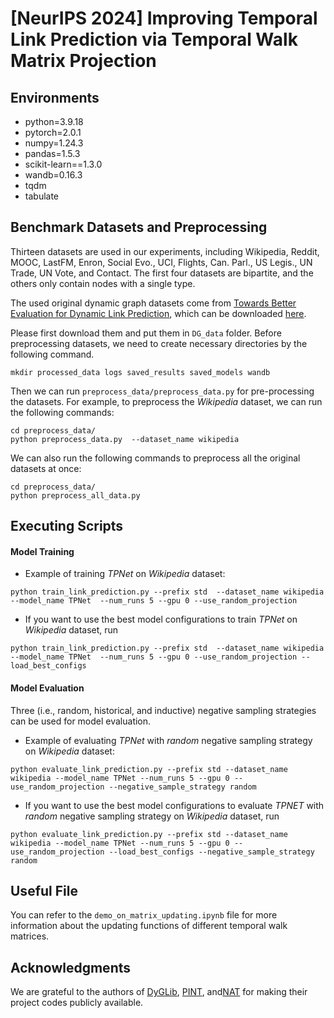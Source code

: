 # [NeurIPS 2024] Improving Temporal Link Prediction via Temporal Walk Matrix Projection

## Environments

- python=3.9.18
- pytorch=2.0.1
- numpy=1.24.3
- pandas=1.5.3
- scikit-learn==1.3.0
- wandb=0.16.3
- tqdm
- tabulate


## Benchmark Datasets and Preprocessing

Thirteen datasets are used in our experiments, including Wikipedia, Reddit, MOOC, LastFM, Enron, Social Evo., UCI, Flights, Can. Parl.,  US Legis., UN Trade, UN Vote, and Contact. The first four datasets are bipartite, and the others only contain nodes with a single type.

The used original dynamic graph datasets come from [Towards Better Evaluation for Dynamic Link Prediction](https://openreview.net/forum?id=1GVpwr2Tfdg), which can be downloaded [here](https://zenodo.org/record/7213796#.Y1cO6y8r30o). 

Please first download them and put them in ```DG_data``` folder. Before preprocessing datasets, we need to create necessary directories by the following command.

 

```
mkdir processed_data logs saved_results saved_models wandb
```

Then we can run ```preprocess_data/preprocess_data.py``` for pre-processing the datasets.
For example, to preprocess the *Wikipedia* dataset, we can run the following commands:

```{bash}
cd preprocess_data/
python preprocess_data.py  --dataset_name wikipedia
```
We can also run the following commands to preprocess all the original datasets at once:
```{bash}
cd preprocess_data/
python preprocess_all_data.py
```


## Executing Scripts
#### Model Training
* Example of training *TPNet* on *Wikipedia* dataset:
```{bash}
python train_link_prediction.py --prefix std  --dataset_name wikipedia --model_name TPNet  --num_runs 5 --gpu 0 --use_random_projection
```
* If you want to use the best model configurations to train *TPNet* on *Wikipedia* dataset, run
```{bash}
python train_link_prediction.py --prefix std  --dataset_name wikipedia --model_name TPNet  --num_runs 5 --gpu 0 --use_random_projection --load_best_configs
```
#### Model Evaluation
Three (i.e., random, historical, and inductive) negative sampling strategies can be used for model evaluation.
* Example of evaluating *TPNet* with *random* negative sampling strategy on *Wikipedia* dataset:
```{bash}
python evaluate_link_prediction.py --prefix std --dataset_name wikipedia --model_name TPNet --num_runs 5 --gpu 0 --use_random_projection --negative_sample_strategy random
```
* If you want to use the best model configurations to evaluate *TPNET* with *random* negative sampling strategy on *Wikipedia* dataset, run
```{bash}
python evaluate_link_prediction.py --prefix std --dataset_name wikipedia --model_name TPNet --num_runs 5 --gpu 0 --use_random_projection --load_best_configs --negative_sample_strategy random
```
## Useful File
You can refer to the `demo_on_matrix_updating.ipynb` file for more information about the updating functions of different temporal walk matrices.

## Acknowledgments
We are grateful to the authors of [DyGLib](https://github.com/yule-BUAA/DyGLib), [PINT](https://github.com/AaltoPML/PINT), and[NAT](https://github.com/Graph-COM/Neighborhood-Aware-Temporal-Network) for making their project codes publicly available.
